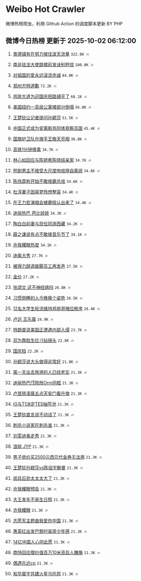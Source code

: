 # Weibo Hot Crawler 



微博热榜爬虫，利用 Github Action 的调度脚本更新 BY PHP 


## 微博今日热榜 更新于 2025-10-02 06:12:00 
1. [景德镇有在努力接住泼天流量](https://s.weibo.com/weibo?q=%23%E6%99%AF%E5%BE%B7%E9%95%87%E6%9C%89%E5%9C%A8%E5%8A%AA%E5%8A%9B%E6%8E%A5%E4%BD%8F%E6%B3%BC%E5%A4%A9%E6%B5%81%E9%87%8F%23&t=31&band_rank=1&Refer=top) `322.8K 🔥` 

1. [南非驻法大使跳楼前发诀别短信](https://s.weibo.com/weibo?q=%23%E5%8D%97%E9%9D%9E%E9%A9%BB%E6%B3%95%E5%A4%A7%E4%BD%BF%E8%B7%B3%E6%A5%BC%E5%89%8D%E5%8F%91%E8%AF%80%E5%88%AB%E7%9F%AD%E4%BF%A1%23&t=31&band_rank=2&Refer=top) `100.0K 🔥` 

1. [对祖国的爱永远滚烫赤诚](https://s.weibo.com/weibo?q=%23%E5%AF%B9%E7%A5%96%E5%9B%BD%E7%9A%84%E7%88%B1%E6%B0%B8%E8%BF%9C%E6%BB%9A%E7%83%AB%E8%B5%A4%E8%AF%9A%23&t=31&band_rank=3&Refer=top) `84.0K 🔥` 

1. [郑州方特道歉](https://s.weibo.com/weibo?q=%23%E9%83%91%E5%B7%9E%E6%96%B9%E7%89%B9%E9%81%93%E6%AD%89%23&t=31&band_rank=4&Refer=top) `72.2K 🔥` 

1. [鸡排大道为迎国庆把路铺平了](https://s.weibo.com/weibo?q=%23%E9%B8%A1%E6%8E%92%E5%A4%A7%E9%81%93%E4%B8%BA%E8%BF%8E%E5%9B%BD%E5%BA%86%E6%8A%8A%E8%B7%AF%E9%93%BA%E5%B9%B3%E4%BA%86%23&t=31&band_rank=5&Refer=top) `66.1K 🔥` 

1. [美国纽约一高层公寓楼部分倒塌](https://s.weibo.com/weibo?q=%23%E7%BE%8E%E5%9B%BD%E7%BA%BD%E7%BA%A6%E4%B8%80%E9%AB%98%E5%B1%82%E5%85%AC%E5%AF%93%E6%A5%BC%E9%83%A8%E5%88%86%E5%80%92%E5%A1%8C%23&t=31&band_rank=6&Refer=top) `56.0K 🔥` 

1. [王楚钦让记者提问孙颖莎](https://s.weibo.com/weibo?q=%E7%8E%8B%E6%A5%9A%E9%92%A6%E8%AE%A9%E8%AE%B0%E8%80%85%E6%8F%90%E9%97%AE%E5%AD%99%E9%A2%96%E8%8E%8E&t=31&band_rank=7&Refer=top) `51.5K 🔥` 

1. [中国正式成为安第斯共同体观察员国](https://s.weibo.com/weibo?q=%23%E4%B8%AD%E5%9B%BD%E6%AD%A3%E5%BC%8F%E6%88%90%E4%B8%BA%E5%AE%89%E7%AC%AC%E6%96%AF%E5%85%B1%E5%90%8C%E4%BD%93%E8%A7%82%E5%AF%9F%E5%91%98%E5%9B%BD%23&t=31&band_rank=8&Refer=top) `45.4K 🔥` 

1. [国旗护卫队升旗手王皓天亮相](https://s.weibo.com/weibo?q=%23%E5%9B%BD%E6%97%97%E6%8A%A4%E5%8D%AB%E9%98%9F%E5%8D%87%E6%97%97%E6%89%8B%E7%8E%8B%E7%9A%93%E5%A4%A9%E4%BA%AE%E7%9B%B8%23&t=31&band_rank=9&Refer=top) `36.8K 🔥` 

1. [高铁1分钟换乘](https://s.weibo.com/weibo?q=%E9%AB%98%E9%93%811%E5%88%86%E9%92%9F%E6%8D%A2%E4%B9%98&t=31&band_rank=10&Refer=top) `34.7K 🔥` 

1. [林心如回应与陈妍希陈晓结亲家](https://s.weibo.com/weibo?q=%23%E6%9E%97%E5%BF%83%E5%A6%82%E5%9B%9E%E5%BA%94%E4%B8%8E%E9%99%88%E5%A6%8D%E5%B8%8C%E9%99%88%E6%99%93%E7%BB%93%E4%BA%B2%E5%AE%B6%23&t=31&band_rank=11&Refer=top) `34.7K 🔥` 

1. [短剧男主不接受大尺度吻戏擅自离组](https://s.weibo.com/weibo?q=%23%E7%9F%AD%E5%89%A7%E7%94%B7%E4%B8%BB%E4%B8%8D%E6%8E%A5%E5%8F%97%E5%A4%A7%E5%B0%BA%E5%BA%A6%E5%90%BB%E6%88%8F%E6%93%85%E8%87%AA%E7%A6%BB%E7%BB%84%23&t=31&band_rank=12&Refer=top) `34.6K 🔥` 

1. [陈伟霆称开始不敢接霸总戏](https://s.weibo.com/weibo?q=%23%E9%99%88%E4%BC%9F%E9%9C%86%E7%A7%B0%E5%BC%80%E5%A7%8B%E4%B8%8D%E6%95%A2%E6%8E%A5%E9%9C%B8%E6%80%BB%E6%88%8F%23&t=31&band_rank=13&Refer=top) `34.6K 🔥` 

1. [杜淳妻子因易梦玲想整容](https://s.weibo.com/weibo?q=%23%E6%9D%9C%E6%B7%B3%E5%A6%BB%E5%AD%90%E5%9B%A0%E6%98%93%E6%A2%A6%E7%8E%B2%E6%83%B3%E6%95%B4%E5%AE%B9%23&t=31&band_rank=14&Refer=top) `34.4K 🔥` 

1. [在王力宏演唱会被鹿晗认出来了](https://s.weibo.com/weibo?q=%E5%9C%A8%E7%8E%8B%E5%8A%9B%E5%AE%8F%E6%BC%94%E5%94%B1%E4%BC%9A%E8%A2%AB%E9%B9%BF%E6%99%97%E8%AE%A4%E5%87%BA%E6%9D%A5%E4%BA%86&t=31&band_rank=15&Refer=top) `34.4K 🔥` 

1. [迪丽热巴 芭比娃娃](https://s.weibo.com/weibo?q=%E8%BF%AA%E4%B8%BD%E7%83%AD%E5%B7%B4%20%E8%8A%AD%E6%AF%94%E5%A8%83%E5%A8%83&t=31&band_rank=16&Refer=top) `34.3K 🔥` 

1. [陶白白前妻与现任同游西藏](https://s.weibo.com/weibo?q=%23%E9%99%B6%E7%99%BD%E7%99%BD%E5%89%8D%E5%A6%BB%E4%B8%8E%E7%8E%B0%E4%BB%BB%E5%90%8C%E6%B8%B8%E8%A5%BF%E8%97%8F%23&t=31&band_rank=17&Refer=top) `34.2K 🔥` 

1. [薛之谦说有点不敢接音乐节了](https://s.weibo.com/weibo?q=%E8%96%9B%E4%B9%8B%E8%B0%A6%E8%AF%B4%E6%9C%89%E7%82%B9%E4%B8%8D%E6%95%A2%E6%8E%A5%E9%9F%B3%E4%B9%90%E8%8A%82%E4%BA%86&t=31&band_rank=18&Refer=top) `34.1K 🔥` 

1. [许我耀眼热度](https://s.weibo.com/weibo?q=%23%E8%AE%B8%E6%88%91%E8%80%80%E7%9C%BC%E7%83%AD%E5%BA%A6%23&t=31&band_rank=19&Refer=top) `34.1K 🔥` 

1. [迪奥大秀](https://s.weibo.com/weibo?q=%23%E8%BF%AA%E5%A5%A5%E5%A4%A7%E7%A7%80%23&t=31&band_rank=20&Refer=top) `27.7K 🔥` 

1. [被得力辞退跛脚员工再发声](https://s.weibo.com/weibo?q=%23%E8%A2%AB%E5%BE%97%E5%8A%9B%E8%BE%9E%E9%80%80%E8%B7%9B%E8%84%9A%E5%91%98%E5%B7%A5%E5%86%8D%E5%8F%91%E5%A3%B0%23&t=31&band_rank=21&Refer=top) `27.5K 🔥` 

1. [金价](https://s.weibo.com/weibo?q=%E9%87%91%E4%BB%B7&t=31&band_rank=22&Refer=top) `27.2K 🔥` 

1. [张颂文 这不神经病吗](https://s.weibo.com/weibo?q=%E5%BC%A0%E9%A2%82%E6%96%87%20%E8%BF%99%E4%B8%8D%E7%A5%9E%E7%BB%8F%E7%97%85%E5%90%97&t=31&band_rank=23&Refer=top) `26.8K 🔥` 

1. [习惯侧睡的人今晚换个姿势](https://s.weibo.com/weibo?q=%23%E4%B9%A0%E6%83%AF%E4%BE%A7%E7%9D%A1%E7%9A%84%E4%BA%BA%E4%BB%8A%E6%99%9A%E6%8D%A2%E4%B8%AA%E5%A7%BF%E5%8A%BF%23&t=31&band_rank=24&Refer=top) `26.5K 🔥` 

1. [12名大学生轮流维持鸡排哥摊位秩序](https://s.weibo.com/weibo?q=%2312%E5%90%8D%E5%A4%A7%E5%AD%A6%E7%94%9F%E8%BD%AE%E6%B5%81%E7%BB%B4%E6%8C%81%E9%B8%A1%E6%8E%92%E5%93%A5%E6%91%8A%E4%BD%8D%E7%A7%A9%E5%BA%8F%23&t=31&band_rank=25&Refer=top) `26.4K 🔥` 

1. [卢远 王乐晨](https://s.weibo.com/weibo?q=%E5%8D%A2%E8%BF%9C%20%E7%8E%8B%E4%B9%90%E6%99%A8&t=31&band_rank=26&Refer=top) `24.9K 🔥` 

1. [特朗普说美国正遭遇内部入侵](https://s.weibo.com/weibo?q=%23%E7%89%B9%E6%9C%97%E6%99%AE%E8%AF%B4%E7%BE%8E%E5%9B%BD%E6%AD%A3%E9%81%AD%E9%81%87%E5%86%85%E9%83%A8%E5%85%A5%E4%BE%B5%23&t=31&band_rank=27&Refer=top) `23.7K 🔥` 

1. [邓为靠脸生扛刁钻镜头](https://s.weibo.com/weibo?q=%E9%82%93%E4%B8%BA%E9%9D%A0%E8%84%B8%E7%94%9F%E6%89%9B%E5%88%81%E9%92%BB%E9%95%9C%E5%A4%B4&t=31&band_rank=28&Refer=top) `22.8K 🔥` 

1. [国庆档](https://s.weibo.com/weibo?q=%23%E5%9B%BD%E5%BA%86%E6%A1%A3%23&t=31&band_rank=29&Refer=top) `22.2K 🔥` 

1. [孙颖莎说大头做得非常好](https://s.weibo.com/weibo?q=%23%E5%AD%99%E9%A2%96%E8%8E%8E%E8%AF%B4%E5%A4%A7%E5%A4%B4%E5%81%9A%E5%BE%97%E9%9D%9E%E5%B8%B8%E5%A5%BD%23&t=31&band_rank=30&Refer=top) `21.8K 🔥` 

1. [第一天出去旅游的人已经老实](https://s.weibo.com/weibo?q=%E7%AC%AC%E4%B8%80%E5%A4%A9%E5%87%BA%E5%8E%BB%E6%97%85%E6%B8%B8%E7%9A%84%E4%BA%BA%E5%B7%B2%E7%BB%8F%E8%80%81%E5%AE%9E&t=31&band_rank=31&Refer=top) `21.3K 🔥` 

1. [迪丽热巴邝玲玲Orm同框](https://s.weibo.com/weibo?q=%23%E8%BF%AA%E4%B8%BD%E7%83%AD%E5%B7%B4%E9%82%9D%E7%8E%B2%E7%8E%B2Orm%E5%90%8C%E6%A1%86%23&t=31&band_rank=32&Refer=top) `21.3K 🔥` 

1. [卢昱晓凌晨五点天安门看升旗](https://s.weibo.com/weibo?q=%E5%8D%A2%E6%98%B1%E6%99%93%E5%87%8C%E6%99%A8%E4%BA%94%E7%82%B9%E5%A4%A9%E5%AE%89%E9%97%A8%E7%9C%8B%E5%8D%87%E6%97%97&t=31&band_rank=33&Refer=top) `21.3K 🔥` 

1. [iG与T1决定TES抽签池](https://s.weibo.com/weibo?q=iG%E4%B8%8ET1%E5%86%B3%E5%AE%9ATES%E6%8A%BD%E7%AD%BE%E6%B1%A0&t=31&band_rank=34&Refer=top) `21.3K 🔥` 

1. [王楚钦直言说不动话了](https://s.weibo.com/weibo?q=%E7%8E%8B%E6%A5%9A%E9%92%A6%E7%9B%B4%E8%A8%80%E8%AF%B4%E4%B8%8D%E5%8A%A8%E8%AF%9D%E4%BA%86&t=31&band_rank=35&Refer=top) `21.3K 🔥` 

1. [刺杀小说家在刺杀谁](https://s.weibo.com/weibo?q=%E5%88%BA%E6%9D%80%E5%B0%8F%E8%AF%B4%E5%AE%B6%E5%9C%A8%E5%88%BA%E6%9D%80%E8%B0%81&t=31&band_rank=36&Refer=top) `21.3K 🔥` 

1. [刘雯迪奥走秀](https://s.weibo.com/weibo?q=%23%E5%88%98%E9%9B%AF%E8%BF%AA%E5%A5%A5%E8%B5%B0%E7%A7%80%23&t=31&band_rank=37&Refer=top) `21.3K 🔥` 

1. [浪姐 JYP](https://s.weibo.com/weibo?q=%E6%B5%AA%E5%A7%90%20JYP&t=31&band_rank=38&Refer=top) `21.3K 🔥` 

1. [男子低价买2500元西贝代金券无法用](https://s.weibo.com/weibo?q=%23%E7%94%B7%E5%AD%90%E4%BD%8E%E4%BB%B7%E4%B9%B02500%E5%85%83%E8%A5%BF%E8%B4%9D%E4%BB%A3%E9%87%91%E5%88%B8%E6%97%A0%E6%B3%95%E7%94%A8%23&t=31&band_rank=39&Refer=top) `21.3K 🔥` 

1. [王楚钦孙颖莎vs陈垣宇蒯曼](https://s.weibo.com/weibo?q=%23%E7%8E%8B%E6%A5%9A%E9%92%A6%E5%AD%99%E9%A2%96%E8%8E%8Evs%E9%99%88%E5%9E%A3%E5%AE%87%E8%92%AF%E6%9B%BC%23&t=31&band_rank=40&Refer=top) `21.3K 🔥` 

1. [阅兵后劲太太太大了](https://s.weibo.com/weibo?q=%23%E9%98%85%E5%85%B5%E5%90%8E%E5%8A%B2%E5%A4%AA%E5%A4%AA%E5%A4%AA%E5%A4%A7%E4%BA%86%23&t=31&band_rank=41&Refer=top) `21.3K 🔥` 

1. [许我耀眼预告](https://s.weibo.com/weibo?q=%E8%AE%B8%E6%88%91%E8%80%80%E7%9C%BC%E9%A2%84%E5%91%8A&t=31&band_rank=42&Refer=top) `21.3K 🔥` 

1. [大王发毛不易生日照](https://s.weibo.com/weibo?q=%E5%A4%A7%E7%8E%8B%E5%8F%91%E6%AF%9B%E4%B8%8D%E6%98%93%E7%94%9F%E6%97%A5%E7%85%A7&t=31&band_rank=43&Refer=top) `21.3K 🔥` 

1. [许我耀眼](https://s.weibo.com/weibo?q=%E8%AE%B8%E6%88%91%E8%80%80%E7%9C%BC&t=31&band_rank=44&Refer=top) `21.3K 🔥` 

1. [志愿军主题曲我爱你中国](https://s.weibo.com/weibo?q=%23%E5%BF%97%E6%84%BF%E5%86%9B%E4%B8%BB%E9%A2%98%E6%9B%B2%E6%88%91%E7%88%B1%E4%BD%A0%E4%B8%AD%E5%9B%BD%23&t=31&band_rank=45&Refer=top) `21.3K 🔥` 

1. [惠英红出发巴黎时装周少年感](https://s.weibo.com/weibo?q=%23%E6%83%A0%E8%8B%B1%E7%BA%A2%E5%87%BA%E5%8F%91%E5%B7%B4%E9%BB%8E%E6%97%B6%E8%A3%85%E5%91%A8%E5%B0%91%E5%B9%B4%E6%84%9F%23&t=31&band_rank=46&Refer=top) `21.3K 🔥` 

1. [14亿中国人心同此愿](https://s.weibo.com/weibo?q=%2314%E4%BA%BF%E4%B8%AD%E5%9B%BD%E4%BA%BA%E5%BF%83%E5%90%8C%E6%AD%A4%E6%84%BF%23&t=31&band_rank=47&Refer=top) `21.3K 🔥` 

1. [商场回应摆价值百万10米高巨人雕像](https://s.weibo.com/weibo?q=%23%E5%95%86%E5%9C%BA%E5%9B%9E%E5%BA%94%E6%91%86%E4%BB%B7%E5%80%BC%E7%99%BE%E4%B8%8710%E7%B1%B3%E9%AB%98%E5%B7%A8%E4%BA%BA%E9%9B%95%E5%83%8F%23&t=31&band_rank=48&Refer=top) `21.3K 🔥` 

1. [偶遇乐远cp](https://s.weibo.com/weibo?q=%23%E5%81%B6%E9%81%87%E4%B9%90%E8%BF%9Ccp%23&t=31&band_rank=49&Refer=top) `21.3K 🔥` 

1. [和华晨宇共建火星乌托邦](https://s.weibo.com/weibo?q=%23%E5%92%8C%E5%8D%8E%E6%99%A8%E5%AE%87%E5%85%B1%E5%BB%BA%E7%81%AB%E6%98%9F%E4%B9%8C%E6%89%98%E9%82%A6%23&t=31&band_rank=50&Refer=top) `21.3K 🔥` 

